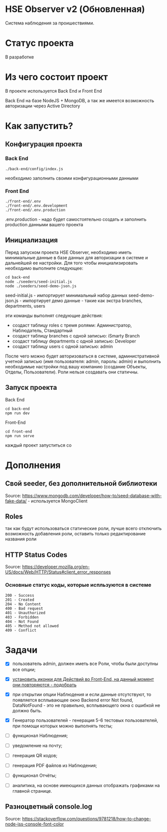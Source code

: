 # HSE Observer v2 (Обновленная)
Система наблюдения за проишествиями.

# Статус проекта

В разработке

# Из чего состоит проект

В проекте используется Back End и Front End

Back End на базе NodeJS + MongoDB, а так же имеется возможность авторизации через Active Directory


# Как запустить?

## Конфигурация проекта

### Back End
```
./back-end/config/index.js
```
необходимо заполнить своими конфигурационными данными

### Front End
```
./front-end/.env
./front-end/.env.development
./front-end/.env.production
```
.env.production - надо будет самостоятельно создать и заполнить production данными вашего проекта


## Инициализация
Перед запуском проекта HSE Observer, необходимо иметь минимальные данные в базе данных для авторизации в системе и дальнейшей ее настройки.
Для того чтобы инициализировать необходимо выполните следующее:
```
cd back-end
node ./seeders/seed-initial.js
node ./seeders/seed-demo-json.js
```
seed-initial.js - импортирует минимальный набор данных
seed-demo-json.js - импортирует демо данные - такие как экстра branches, departments, users


эти команды выполнят следующие действия:

* создаст таблицу roles с тремя ролями: Администратор, Наблюдатель, Стандартный
* создаст таблицу branches с одной записью: iSmarty Branch
* создаст таблицу departments с одной записью: Developer
* создаст таблицу users c одной записью: admin

После чего можно будет авторизоваться в системе, административной учетной записью (имя пользователя: admin, пароль: admin) и выполнить необходимые настройки под вашу компанию (создание Объекты, Отделы, Пользователи). Роли нельзя создавать они статичны.

## Запуск проекта

Back End
```
cd back-end
npm run dev
```

Front-End
```
cd front-end
npm run serve
```

каждый проект запуститься со


# Дополнения

## Свой seeder, без дополнительной библиотеки
Source: https://www.mongodb.com/developer/how-to/seed-database-with-fake-data/ - используется MongoClient

## Roles
так как будут использоваться статические роли, лучше всего отключить возможность добавления роли, оставить только редактирование названия роли


## HTTP Status Codes
Source: https://developer.mozilla.org/en-US/docs/Web/HTTP/Status#client_error_responses

### Основные статус коды, которые испльзуются в системе
```
200 - Success
201 - Created
204 - No Content
400 - Bad request
401 - Unauthorized
403 - Forbidden
404 - Not Found
405 - Method not allowed
409 - Conflict
```

# Задачи
- [x] пользователь admin, должен иметь все Роли, чтобы были доступны все опции;
- [x] [установить иконки для Действий во Front-End, на данный момент они повторяются - подобрать](https://github.com/iSmartyPRO/hse-observer-v2/issues/1)
- [x] при открытии опции Наблюдения и если данные отсутствуют, то появляется всплывающее окно Backend error Not found, DataNotFound - это не правильно, всплывающего окна с ошибкой не должно быть.
- [x] Генератор пользователей - генерация 5-6 тестовых пользователей, при помощи которых можно выполнять тесты;
- [ ] функционал Наблюдения;
- [ ] уведомление на почту;
- [ ] генерация QR кодов;
- [ ] генерация PDF файлов из Наблюдения;
- [ ] функционал Отчёты;
- [ ] аналитика, на основе имеющихся данных отображать графиками на главной странице.


## Разноцветный console.log
Source: https://stackoverflow.com/questions/9781218/how-to-change-node-jss-console-font-color
